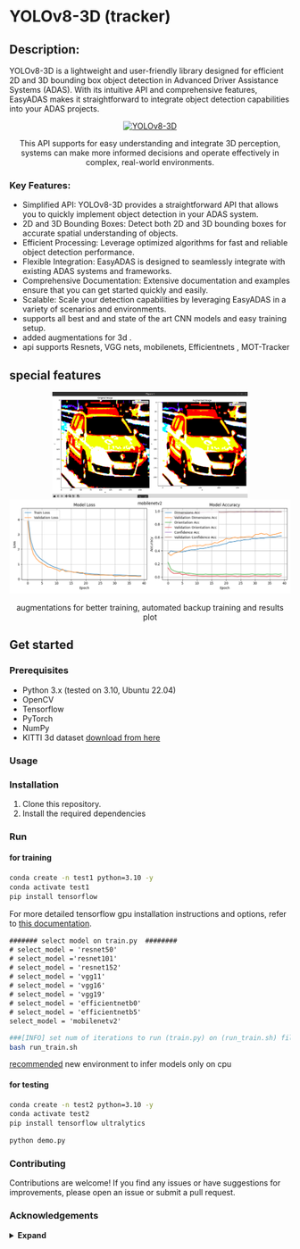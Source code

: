 # YOLOv8-3D (tracker)


## Description:

YOLOv8-3D is a lightweight and user-friendly library designed for efficient 2D and 3D bounding box object detection in Advanced Driver Assistance Systems (ADAS). With its intuitive API and comprehensive features, EasyADAS makes it straightforward to integrate object detection capabilities into your ADAS projects.

<div align="center">
    <a href="https://github.com/bharath5673/YOLOv8-3D">
        <img src="assets/demo.gif" alt="YOLOv8-3D" width="1000"/>
    </a>
    <p>
        This API supports for easy understanding and integrate 3D perception, systems can make more informed decisions and operate effectively in complex, real-world environments.
    </p>
</div>




### Key Features:

- Simplified API: YOLOv8-3D provides a straightforward API that allows you to quickly implement object detection in your ADAS system.
- 2D and 3D Bounding Boxes: Detect both 2D and 3D bounding boxes for accurate spatial understanding of objects.
- Efficient Processing: Leverage optimized algorithms for fast and reliable object detection performance.
- Flexible Integration: EasyADAS is designed to seamlessly integrate with existing ADAS systems and frameworks.
- Comprehensive Documentation: Extensive documentation and examples ensure that you can get started quickly and easily.
- Scalable: Scale your detection capabilities by leveraging EasyADAS in a variety of scenarios and environments.
- supports all best and and state of the art CNN models and easy training setup.
- added augmentations for 3d .
- api supports Resnets, VGG nets, mobilenets, Efficientnets , MOT-Tracker

## special features

<div align="center">
<img src="assets/Screenshot from 2023-10-18 16-17-03.png" width="350"/>    <img src="assets/mobilenetv2_results_plot.png" width="600"/> 
<p>
  augmentations for better training, automated backup training and  results plot
</p>
</div>

## Get started

### Prerequisites

- Python 3.x (tested on 3.10, Ubuntu 22.04)
- OpenCV
- Tensorflow
- PyTorch
- NumPy
- KITTI 3d dataset [download from here](https://www.cvlibs.net/datasets/kitti/eval_object.php?obj_benchmark=3d)


### Usage

### Installation

1. Clone this repository.
2. Install the required dependencies


### Run
#### for training

```bash
conda create -n test1 python=3.10 -y
conda activate test1
pip install tensorflow
```
For more detailed tensorflow gpu installation instructions and options, refer to [this documentation]([https://www.tensorflow.org/install/pip]).


```
####### select model on train.py  ########
# select_model = 'resnet50'
# select_model ='resnet101'
# select_model = 'resnet152'
# select_model = 'vgg11'
# select_model = 'vgg16'
# select_model = 'vgg19'
# select_model = 'efficientnetb0'
# select_model = 'efficientnetb5'
select_model = 'mobilenetv2'
```



```bash
###[INFO] set num of iterations to run (train.py) on (run_train.sh) file /// this automatically saves training info for every 20 epochs.
bash run_train.sh
```
[recommended](https://github.com/bharath5673/YOLOv8-3D/issues/1#issuecomment-1770855065) new environment to infer models only on cpu 
#### for testing
```bash
conda create -n test2 python=3.10 -y
conda activate test2
pip install tensorflow ultralytics
```

```bash
python demo.py
```


### Contributing

Contributions are welcome! If you find any issues or have suggestions for improvements, please open an issue or submit a pull request.



### Acknowledgements

<details><summary> <b>Expand</b> </summary>

* [https://github.com/AlexeyAB/darknet](https://github.com/AlexeyAB/darknet)
* [https://github.com/WongKinYiu/yolor](https://github.com/WongKinYiu/yolor)
* [https://github.com/WongKinYiu/PyTorch_YOLOv4](https://github.com/WongKinYiu/PyTorch_YOLOv4)
* [https://github.com/WongKinYiu/ScaledYOLOv4](https://github.com/WongKinYiu/ScaledYOLOv4)
* [https://github.com/Megvii-BaseDetection/YOLOX](https://github.com/Megvii-BaseDetection/YOLOX)
* [https://github.com/ultralytics/yolov3](https://github.com/ultralytics/yolov3)
* [https://github.com/ultralytics/yolov5](https://github.com/ultralytics/yolov5)
* [https://github.com/DingXiaoH/RepVGG](https://github.com/DingXiaoH/RepVGG)
* [https://github.com/JUGGHM/OREPA_CVPR2022](https://github.com/JUGGHM/OREPA_CVPR2022)
* [https://github.com/TexasInstruments/edgeai-yolov5/tree/yolo-pose](https://github.com/TexasInstruments/edgeai-yolov5/tree/yolo-pose)
* [https://www.cvlibs.net/datasets/kitti/eval_object.php?obj_benchmark=3d](https://www.cvlibs.net/datasets/kitti/eval_object.php?obj_benchmark=3d)
* [https://opencv.org/](https://opencv.org/)
* [https://github.com/ultralytics/ultralytics](https://github.com/ultralytics/ultralytics)
* [https://github.com/lzccccc/3d-bounding-box-estimation-for-autonomous-driving](https://github.com/lzccccc/3d-bounding-box-estimation-for-autonomous-driving)
* [https://github.com/lzccccc/SMOKE](https://github.com/lzccccc/SMOKE)
* [https://github.com/abhi1kumar/DEVIANT.git](https://github.com/abhi1kumar/DEVIANT.git)

</details>
  
